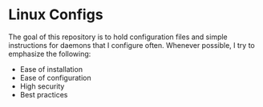 Linux Configs
=============
The goal of this repository is to hold configuration files and simple instructions for daemons that I configure often. Whenever possible, I try to emphasize the following:

  - Ease of installation
  - Ease of configuration
  - High security
  - Best practices
